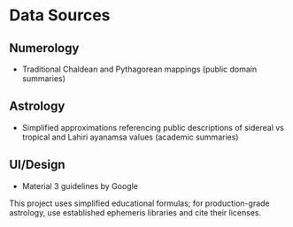 # Data Sources

## Numerology
- Traditional Chaldean and Pythagorean mappings (public domain summaries)

## Astrology
- Simplified approximations referencing public descriptions of sidereal vs tropical and Lahiri ayanamsa values (academic summaries)

## UI/Design
- Material 3 guidelines by Google

This project uses simplified educational formulas; for production-grade astrology, use established ephemeris libraries and cite their licenses.
